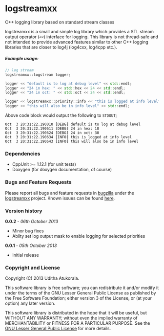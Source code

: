 logstreamxx
===========

C++ logging library based on standard stream classes

logstreamxx is a small and simple log library which provides a STL stream output
operator (`<<`) interface for logging. This library is not thread-safe and not
intended to provide advanced features similar to other C++ logging libraries that
are closer to log4j (log4cxx, log4cpp etc.).


##### Example usage:
```cpp
// log stream
logstreamxx::logstream logger;

logger << "default is to log at debug level" << std::endl;
logger << "24 in hex: " << std::hex << 24 << std::endl;
logger << "24 in oct: " << std::oct << 24 << std::endl;

logger << logstreamxx::priority::info << "this is logged at info level" << std::endl;
logger << "this will also be in info level" << std::endl;
```

Above code block would output the following to `STDOUT`;
```
Oct  3 20:31:22.190010 [DEBG] default is to log at debug level
Oct  3 20:31:22.190611 [DEBG] 24 in hex: 18
Oct  3 20:31:22.190624 [DEBG] 24 in oct: 30
Oct  3 20:31:22.190634 [INFO] this is logged at info level
Oct  3 20:31:22.190643 [INFO] this will also be in info level
```


### Dependencies

* CppUnit >= 1.12.1 (for unit tests)
* Doxygen (for doxygen documentation, of course)


### Bugs and Feature Requests

Please report all bugs and feature requests in [bugzilla](http://bugs.geniusse.com/) under the
[logstreamxx](http://bugs.geniusse.com/enter_bug.cgi?product=logstreamxx) project.
Known issues can be found [here](http://bugs.geniusse.com/buglist.cgi?query_format=specific&order=relevance%20desc&bug_status=__open__&product=logstreamxx).


### Version history

__0.0.2__ - _06th October 2013_
*   Minor bug fixes
*   Abiity set log output mask to enable logging for selected priorities


__0.0.1__ - _05th October 2013_
*   Initial release


### Copyright and License

Copyright (C) 2013 Uditha Atukorala.

This software library is free software; you can redistribute it and/or modify
it under the terms of the GNU Lesser General Public License as published by
the Free Software Foundation; either version 3 of the License, or
(at your option) any later version.

This software library is distributed in the hope that it will be useful,
but WITHOUT ANY WARRANTY; without even the implied warranty of
MERCHANTABILITY or FITNESS FOR A PARTICULAR PURPOSE.  See the
[GNU Lesser General Public License](http://www.gnu.org/licenses/lgpl.html)
for more details.

